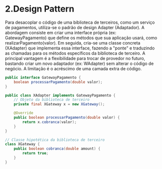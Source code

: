 # 2.Design Pattern

Para desacoplar o código de uma biblioteca de terceiros, como um serviço de pagamentos, utiliza-se o padrão de design Adapter (Adaptador).
A abordagem consiste em criar uma interface própria (ex: GatewayPagamento) que define os métodos que sua aplicação usará, como realizarPagamento(valor). Em seguida, cria-se uma classe concreta (XAdapter) que implementa essa interface, fazendo a "ponte" e traduzindo as chamadas para os métodos específicos da biblioteca de terceiro.
A principal vantagem é a flexibilidade para trocar de provedor no futuro, bastando criar um novo adaptador (ex: WAdapter) sem alterar o código de negócio. A limitação é o acréscimo de uma camada extra de código.

```java
public interface GatewayPagamento {
    boolean processarPagamento(double valor);
}

public class XAdapter implements GatewayPagamento {
    // Objeto da biblioteca de terceiro
    private final XGateway x = new XGateway();

    @Override
    public boolean processarPagamento(double valor) {
        return x.cobranca(valor);
    }
}

// Classe hipotética da biblioteca de terceiro
class XGateway {
    public boolean cobranca(double amount) {
        return true; 
    }
}

